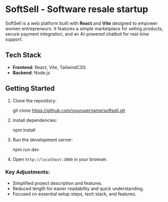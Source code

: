 
# SoftSell - Software resale startup 

SoftSell is a web platform built with **React** and **Vite** designed to empower women entrepreneurs. It features a simple marketplace for selling products, secure payment integration, and an AI-powered chatbot for real-time support.

## Tech Stack

- **Frontend**: React, Vite, TailwindCSS
- **Backend**: Node.js

## Getting Started

1. Clone the repository:

   
   git clone https://github.com/yourusername/softsell.git


2. Install dependencies:

   
   npm install
   

3. Run the development server:

   
   npm run dev
  
4. Open `http://localhost:3000` in your browser.






### Key Adjustments:
- Simplified project description and features.
- Reduced length for easier readability and quick understanding.
- Focused on essential setup steps, tech stack, and features.
```
